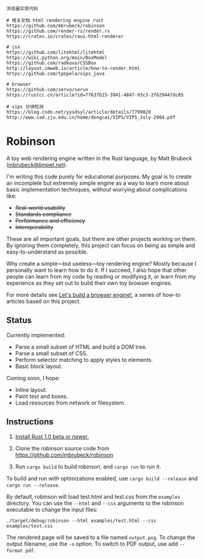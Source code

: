 ```
浏览器实现代码

# 相关文档 html rendering engine rust
https://github.com/mbrubeck/robinson
https://github.com/render-rs/render.rs
https://crates.io/crates/raui-html-renderer

# jsx
https://github.com/litehtml/litehtml
https://wiki.python.org/moin/BoxModel
https://github.com/radkovo/CSSBox
http://layout.imweb.io/article/how-to-render.html
https://github.com/tpopela/vips_java

# browser
https://github.com/servo/servo
https://rustcc.cn/article?id=77637b15-3941-4847-93c3-2f629447dc85

# vips 分块检测
https://blog.csdn.net/yysdsyl/article/details/7799028
http://www.cad.zju.edu.cn/home/dengcai/VIPS/VIPS_July-2004.pdf
```

Robinson
========

A toy web rendering engine written in the Rust language, by Matt Brubeck
(mbrubeck@limpet.net).

I'm writing this code purely for educational purposes. My goal is to create an incomplete but extremely simple engine as
a way to learn more about basic implementation techniques, *without* worrying about complications like:

* <s>Real-world usability</s>
* <s>Standards compliance</s>
* <s>Performance and efficiency</s>
* <s>Interoperability</s>

These are all important goals, but there are other projects working on them. By ignoring them completely, this project
can focus on being as simple and easy-to-understand as possible.

Why create a simple—but useless—toy rendering engine? Mostly because I personally want to learn how to do it. If I
succeed, I also hope that other people can learn from my code by reading or modifying it, or learn from my experience as
they set out to build their own toy browser engines.

For more details see [Let's build a browser engine!][blog], a series of how-to articles based on this project.

[blog]: http://limpet.net/mbrubeck/2014/08/08/toy-layout-engine-1.html

Status
------

Currently implemented:

* Parse a small subset of HTML and build a DOM tree.
* Parse a small subset of CSS.
* Perform selector matching to apply styles to elements.
* Basic block layout.

Coming soon, I hope:

* Inline layout.
* Paint text and boxes.
* Load resources from network or filesystem.

Instructions
------------

1. [Install Rust 1.0 beta or newer.](http://www.rust-lang.org/install.html)

2. Clone the robinson source code from https://github.com/mbrubeck/robinson

3. Run `cargo build` to build robinson, and `cargo run` to run it.

To build and run with optimizations enabled, use `cargo build --release` and
`cargo run --release`.

By default, robinson will load test.html and test.css from the `examples`
directory. You can use the `--html` and `--css` arguments to the robinson executable to change the input files:

    ./target/debug/robinson --html examples/test.html --css examples/test.css

The rendered page will be saved to a file named `output.png`. To change the output filename, use the `-o` option. To
switch to PDF output, use add
`--format pdf`.
